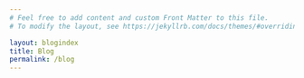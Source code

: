 ```yaml
---
# Feel free to add content and custom Front Matter to this file.
# To modify the layout, see https://jekyllrb.com/docs/themes/#overriding-theme-defaults

layout: blogindex
title: Blog
permalink: /blog
---
```

